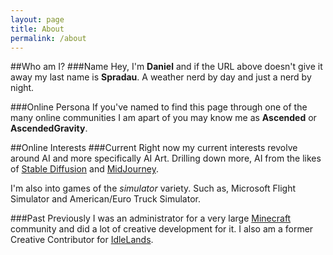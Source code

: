 ```yaml
---
layout: page
title: About
permalink: /about
---
```


##Who am I?
###Name
Hey, I'm **Daniel** and if the URL above doesn't give it away my last name is **Spradau**. A weather nerd by day and just a nerd by night.

###Online Persona
If you've named to find this page through one of the many online communities I am apart of you may know me as **Ascended** or **AscendedGravity**.

##Online Interests
###Current
Right now my current interests revolve around AI and more specifically AI Art. Drilling down more, AI from the likes of [Stable Diffusion](https://github.com/CompVis/stable-diffusion) and [MidJourney](https://www.midjourney.com/home/).

I'm also into games of the *simulator* variety. Such as, Microsoft Flight Simulator and American/Euro Truck Simulator.

###Past
Previously I was an administrator for a very large [Minecraft](https://www.minecraft.net/en-us) community and did a lot of creative development for it. I also am a former Creative Contributor for [IdleLands](https://idle.land/).
